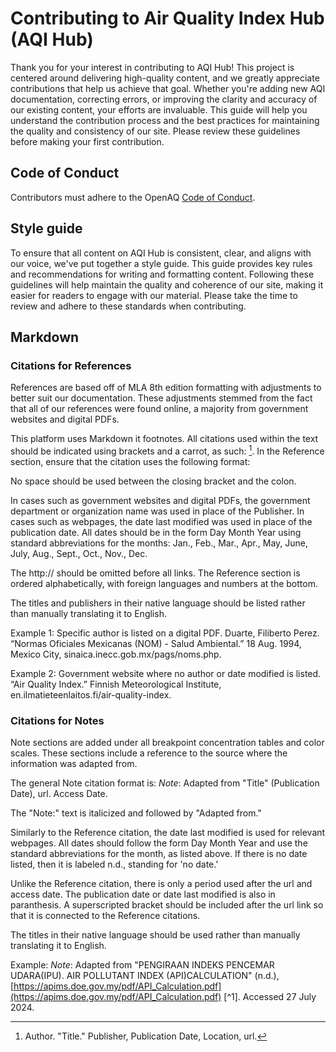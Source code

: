 # Contributing to Air Quality Index Hub (AQI Hub)

Thank you for your interest in contributing to AQI Hub! This project is centered around delivering high-quality content, and we greatly appreciate contributions that help us achieve that goal. Whether you're adding new AQI documentation, correcting errors, or improving the clarity and accuracy of our existing content, your efforts are invaluable. This guide will help you understand the contribution process and the best practices for maintaining the quality and consistency of our site. Please review these guidelines before making your first contribution.

## Code of Conduct

Contributors must adhere to the OpenAQ [Code of Conduct](https://github.com/openaq/openaq-info/blob/main/CODE-OF-CONDUCT.md).

## Style guide

To ensure that all content on AQI Hub is consistent, clear, and aligns with our voice, we've put together a style guide. This guide provides key rules and recommendations for writing and formatting content. Following these guidelines will help maintain the quality and coherence of our site, making it easier for readers to engage with our material. Please take the time to review and adhere to these standards when contributing.

## Markdown

### Citations for References

References are based off of MLA 8th edition formatting with adjustments to better suit our documentation. These adjustments stemmed from the fact that all of our references were found online, a majority from government websites and digital PDFs. 

This platform uses Markdown it footnotes. All citations used within the text should be indicated using brackets and a carrot, as such: [^X]. In the Reference section, ensure that the citation uses the following format:

[^X]: Author. "Title." Publisher, Publication Date, Location, url.

No space should be used between the closing bracket and the colon. 

In cases such as government websites and digital PDFs, the government department or organization name was used in place of the Publisher. In cases such as webpages, the date last modified was used in place of the publication date. All dates should be in the form Day Month Year using standard abbreviations for the months:
Jan., Feb., Mar., Apr., May, June, July, Aug., Sept., Oct., Nov., Dec.

The http:// should be omitted before all links. The Reference section is ordered alphabetically, with foreign languages and numbers at the bottom. 

The titles and publishers in their native language should be listed rather than manually translating it to English. 

Example 1: Specific author is listed on a digital PDF. 
Duarte, Filiberto Perez. “Normas Oficiales Mexicanas (NOM) - Salud Ambiental.” 18 Aug. 1994, Mexico City, sinaica.inecc.gob.mx/pags/noms.php. 

Example 2: Government website where no author or date modified is listed. 
“Air Quality Index.” Finnish Meteorological Institute, en.ilmatieteenlaitos.fi/air-quality-index. 

### Citations for Notes

Note sections are added under all breakpoint concentration tables and color scales. These sections include a reference to the source where the information was adapted from. 

The general Note citation format is:
_Note_: Adapted from "Title" (Publication Date), url. Access Date.


The "Note:" text is italicized and followed by "Adapted from."

Similarly to the Reference citation, the date last modified is used for relevant webpages. All dates should follow the form Day Month Year and use the standard abbreviations for the month, as listed above. If there is no date listed, then it is labeled n.d., standing for 'no date.'

Unlike the Reference citation, there is only a period used after the url and access date. The publication date or date last modified is also in paranthesis. A superscripted bracket should be included after the url link so that it is connected to the Reference citations. 

The titles in their native language should be used rather than manually translating it to English. 

Example:
_Note_: Adapted from "PENGIRAAN INDEKS PENCEMAR UDARA(IPU). AIR POLLUTANT INDEX (API)CALCULATION" (n.d.), [https://apims.doe.gov.my/pdf/API_Calculation.pdf](https://apims.doe.gov.my/pdf/API_Calculation.pdf) [^1]. Accessed 27 July 2024.
